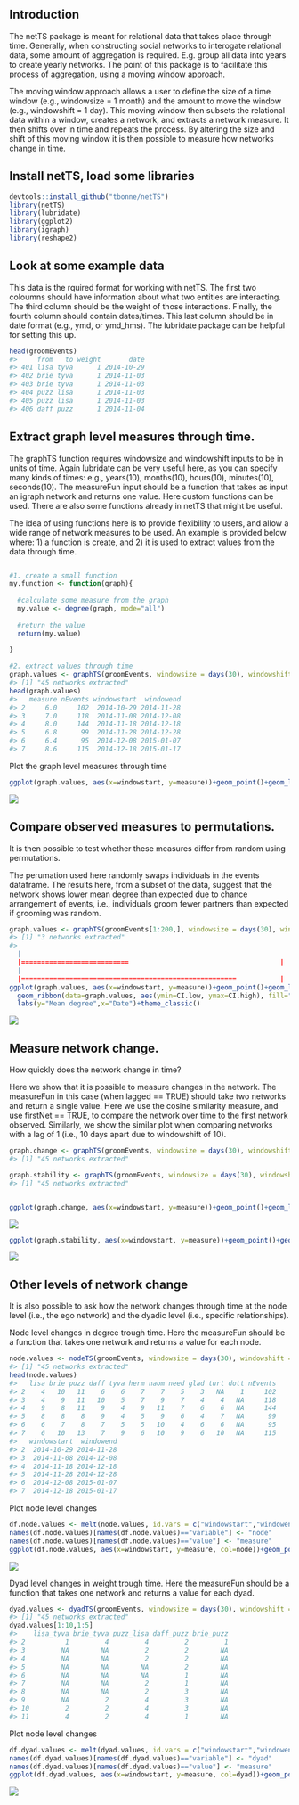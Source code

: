 

Introduction
------------

The netTS package is meant for relational data that takes place through time. Generally, when constructing social networks to interogate relational data, some amount of aggregation is required. E.g. group all data into years to create yearly networks. The point of this package is to facilitate this process of aggregation, using a moving window approach.

The moving window approach allows a user to define the size of a time window (e.g., windowsize = 1 month) and the amount to move the window (e.g., windowshift = 1 day). This moving window then subsets the relational data within a window, creates a network, and extracts a network measure. It then shifts over in time and repeats the process. By altering the size and shift of this moving window it is then possible to measure how networks change in time.


Install netTS, load some libraries
----------------------------------

``` r
devtools::install_github("tbonne/netTS")
library(netTS)
library(lubridate)
library(ggplot2)
library(igraph)
library(reshape2)
```


Look at some example data
-------------------------

This data is the rquired format for working with netTS. The first two coloumns should have information about what two entities are interacting. The third column should be the weight of those interactions. Finally, the fourth column should contain dates/times. This last column should be in date format (e.g., ymd, or ymd\_hms). The lubridate package can be helpful for setting this up.

``` r
head(groomEvents)
#>     from   to weight       date
#> 401 lisa tyva      1 2014-10-29
#> 402 brie tyva      1 2014-11-03
#> 403 brie tyva      1 2014-11-03
#> 404 puzz lisa      1 2014-11-03
#> 405 puzz lisa      1 2014-11-03
#> 406 daff puzz      1 2014-11-04
```

Extract graph level measures through time.
------------------------------------------

The graphTS function requires windowsize and windowshift inputs to be in units of time. Again lubridate can be very useful here, as you can specify many kinds of times: e.g., years(10), months(10), hours(10), minutes(10), seconds(10). The measureFun input should be a function that takes as input an igraph network and returns one value. Here custom functions can be used. There are also some functions already in netTS that might be useful.

The idea of using functions here is to provide flexibility to users, and allow a wide range of network measures to be used. An example is provided below where: 1) a function is create, and 2) it is used to extract values from the data through time.

``` r

#1. create a small function
my.function <- function(graph){
  
  #calculate some measure from the graph
  my.value <- degree(graph, mode="all")
  
  #return the value 
  return(my.value)
  
}

#2. extract values through time
graph.values <- graphTS(groomEvents, windowsize = days(30), windowshift = days(10), measureFun = degree_mean, directed=TRUE)
#> [1] "45 networks extracted"
head(graph.values)
#>   measure nEvents windowstart  windowend
#> 2     6.0     102  2014-10-29 2014-11-28
#> 3     7.0     118  2014-11-08 2014-12-08
#> 4     8.0     144  2014-11-18 2014-12-18
#> 5     6.8      99  2014-11-28 2014-12-28
#> 6     6.4      95  2014-12-08 2015-01-07
#> 7     8.6     115  2014-12-18 2015-01-17
```

Plot the graph level measures through time

``` r
ggplot(graph.values, aes(x=windowstart, y=measure))+geom_point()+geom_line()+labs(y="Mean degree",x="Date")+theme_classic()
```

![](inst/readme_figs/unnamed-chunk-4-1.png)


Compare observed measures to permutations.
------------------------------------------

It is then possible to test whether these measures differ from random using permutations.

The perumation used here randomly swaps individuals in the events dataframe. The results here, from a subset of the data, suggest that the network shows lower mean degree than expected due to chance arrangement of events, i.e., individuals groom fewer partners than expected if grooming was random.

``` r
graph.values <- graphTS(groomEvents[1:200,], windowsize = days(30), windowshift = days(10), measureFun = degree_mean, directed=TRUE, nperm = 1000)
#> [1] "3 networks extracted"
#> 
  |                                                                       
  |===========================                                      |  42%
  |                                                                       
  |======================================================           |  83%
ggplot(graph.values, aes(x=windowstart, y=measure))+geom_point()+geom_line()+
  geom_ribbon(data=graph.values, aes(ymin=CI.low, ymax=CI.high), fill="red", alpha=0.2)+
  labs(y="Mean degree",x="Date")+theme_classic()
```

![](inst/readme_figs/unnamed-chunk-5-1.png)

Measure network change.
------------------------------------------

How quickly does the network change in time?

Here we show that it is possible to measure changes in the network. The measureFun in this case (when lagged == TRUE) should take two networks and return a single value. Here we use the cosine similarity measure, and use firstNet == TRUE, to compare the network over time to the first network observed. Similarly, we show the similar plot when comparing networks with a lag of 1 (i.e., 10 days apart due to windowshift of 10).

``` r
graph.change <- graphTS(groomEvents, windowsize = days(30), windowshift = days(10), measureFun = cosine_between_graphs, directed=TRUE, lagged = TRUE, firstNet = TRUE)
#> [1] "45 networks extracted"

graph.stability <- graphTS(groomEvents, windowsize = days(30), windowshift = days(10), measureFun = cosine_between_graphs, directed=TRUE, lagged = TRUE, lag = 1)
#> [1] "45 networks extracted"


ggplot(graph.change, aes(x=windowstart, y=measure))+geom_point()+geom_line()+labs(y="Network change from start (cosine)",x="Date")+theme_classic()
```

![](inst/readme_figs/unnamed-chunk-6-1.png)

``` r
ggplot(graph.stability, aes(x=windowstart, y=measure))+geom_point()+geom_line()+labs(y="Network stability (cosine)",x="Date")+theme_classic()
```

![](inst/readme_figs/unnamed-chunk-6-2.png)

Other levels of network change
------------------------------

It is also possible to ask how the network changes through time at the node level (i.e., the ego network) and the dyadic level (i.e., specific relationships).

Node level changes in degree trough time. Here the measureFun should be a function that takes one network and returns a value for each node.

``` r
node.values <- nodeTS(groomEvents, windowsize = days(30), windowshift = days(10), measureFun = degree, directed=TRUE)
#> [1] "45 networks extracted"
head(node.values)
#>   lisa brie puzz daff tyva herm naom need glad turt dott nEvents
#> 2    4   10   11    6    6    7    7    5    3   NA    1     102
#> 3    4    9   11   10    5    7    9    7    4    4   NA     118
#> 4    9    8   11    9    4    9   11    7    6    6   NA     144
#> 5    8    8    8    9    4    5    9    6    4    7   NA      99
#> 6    6    7    8    7    5    5   10    4    6    6   NA      95
#> 7    6   10   13    7    9    6   10    9    6   10   NA     115
#>   windowstart  windowend
#> 2  2014-10-29 2014-11-28
#> 3  2014-11-08 2014-12-08
#> 4  2014-11-18 2014-12-18
#> 5  2014-11-28 2014-12-28
#> 6  2014-12-08 2015-01-07
#> 7  2014-12-18 2015-01-17
```

Plot node level changes

``` r
df.node.values <- melt(node.values, id.vars = c("windowstart","windowend", "nEvents" ))
names(df.node.values)[names(df.node.values)=="variable"] <- "node"
names(df.node.values)[names(df.node.values)=="value"] <- "measure"
ggplot(df.node.values, aes(x=windowstart, y=measure, col=node))+geom_point()+geom_line() + theme_classic() + labs(y="Mean degree",x="Date")
```

![](inst/readme_figs/unnamed-chunk-8-1.png)

Dyad level changes in weight trough time. Here the measureFun should be a function that takes one network and returns a value for each dyad.

``` r
dyad.values <- dyadTS(groomEvents, windowsize = days(30), windowshift = days(10), measureFun = dyad_weight, directed=TRUE)
#> [1] "45 networks extracted"
dyad.values[1:10,1:5]
#>    lisa_tyva brie_tyva puzz_lisa daff_puzz brie_puzz
#> 2          1         4         4         2         1
#> 3         NA        NA         2         2        NA
#> 4         NA        NA         2         2        NA
#> 5         NA        NA        NA         2        NA
#> 6         NA        NA        NA         1        NA
#> 7         NA        NA         2         1        NA
#> 8         NA        NA         2         3        NA
#> 9         NA         2         4         3        NA
#> 10         2         2         4         3        NA
#> 11         4         2         4         1        NA
```

Plot node level changes

``` r
df.dyad.values <- melt(dyad.values, id.vars = c("windowstart","windowend", "nEvents" ))
names(df.dyad.values)[names(df.dyad.values)=="variable"] <- "dyad"
names(df.dyad.values)[names(df.dyad.values)=="value"] <- "measure"
ggplot(df.dyad.values, aes(x=windowstart, y=measure, col=dyad))+geom_point()+geom_line() + theme_classic() + labs(y="Weight",x="Date") + theme(legend.position="right",legend.text = element_text(size=6))
```

![](inst/readme_figs/unnamed-chunk-10-1.png)

